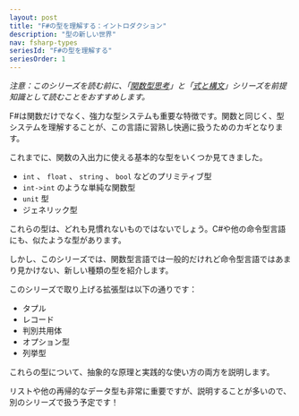 ```yaml
---
layout: post
title: "F#の型を理解する：イントロダクション"
description: "型の新しい世界"
nav: fsharp-types
seriesId: "F#の型を理解する"
seriesOrder: 1
---
```


*注意：このシリーズを読む前に、「[関数型思考](../series/thinking-functionally.md)」と「[式と構文](../series/expressions-and-syntax.md)」シリーズを前提知識として読むことをおすすめします。*


F#は関数だけでなく、強力な型システムも重要な特徴です。関数と同じく、型システムを理解することが、この言語に習熟し快適に扱うためのカギとなります。

これまでに、関数の入出力に使える基本的な型をいくつか見てきました。

* `int` 、 `float` 、 `string` 、 `bool` などのプリミティブ型
* `int->int` のような単純な関数型
* `unit` 型
* ジェネリック型

これらの型は、どれも見慣れないものではないでしょう。C#や他の命令型言語にも、似たような型があります。

しかし、このシリーズでは、関数型言語では一般的だけれど命令型言語ではあまり見かけない、新しい種類の型を紹介します。

このシリーズで取り上げる拡張型は以下の通りです：

* タプル
* レコード
* 判別共用体
* オプション型
* 列挙型

これらの型について、抽象的な原理と実践的な使い方の両方を説明します。

リストや他の再帰的なデータ型も非常に重要ですが、説明することが多いので、別のシリーズで扱う予定です！
